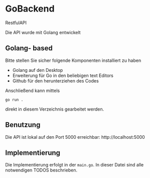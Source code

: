 # GoBackend
RestfulAPI

Die API wurde mit Golang entwickelt

## Golang- based
Bitte stellen Sie sicher folgende Komponenten installiert zu haben
* Golang auf den Desktop
* Erweiterung für Go in den beliebigen text Editors
* Github für den herunterziehen des Codes

Anschließend kann mittels 
````
go run .
`````
direkt in diesem Verzeichnis gearbeitet werden.

## Benutzung

Die API ist lokal auf den Port 5000 erreichbar: http://localhost:5000

## Implementierung

Die Implementierung erfolgt in der `main.go`. In dieser Datei sind alle notwendigen TODOS beschrieben. 

